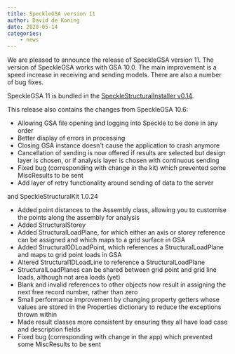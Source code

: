 ```yaml
---
title: SpeckleGSA version 11
author: David de Koning
date: 2020-05-14
categories:
    - news
---
```


We are pleased to announce the release of SpeckleGSA version 11. The version of SpeckleGSA works with GSA 10.0. The main improvement is a speed increase in receiving and sending models. There are also a number of bug fixes.

SpeckleGSA 11 is bundled in the [SpeckleStructuralInstaller v0.14](https://github.com/arup-group/specklestructuralsuite-installer/releases/tag/0.14.0.29852).

This release also contains the changes from SpeckleGSA 10.6:

* Allowing GSA file opening and logging into Speckle to be done in any order
* Better display of errors in processing
* Closing GSA instance doesn't cause the application to crash anymore
* Cancellation of sending is now offered if results are selected but design layer is chosen, or if analysis layer is chosen with continuous sending
* Fixed bug (corresponding with change in the kit) which prevented some MiscResults to be sent
* Add layer of retry functionality around sending of data to the server
 
and SpeckleStructuralKit 1.0.24
 
* Added point distances to the Assembly class, allowing you to customise the points along the assembly for analysis
* Added StructuralStorey
* Added StructuralLoadPlane, for which either an axis or storey reference can be assigned and which maps to a grid surface in GSA
* Added Structural0DLoadPoint, which references a StructuralLoadPlane and maps to grid point loads in GSA
* Altered Structural1DLoadLine to reference a StructuralLoadPlane
* StructuralLoadPlanes can be shared between grid point and grid line loads, although not area loads (yet)
* Blank and invalid references to other objects now result in assigning the next free record number, rather than zero
* Small performance improvement by changing property getters whose values are stored in the Properties dictionary to reduce the exceptions thrown within
* Made result classes more consistent by ensuring they all have load case and description fields
* Fixed bug (corresponding with change in the app) which prevented some MiscResults to be sent
